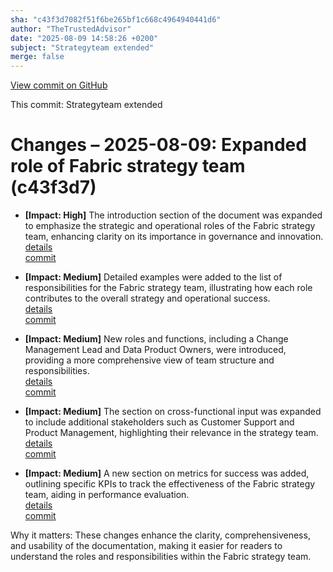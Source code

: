 ```yaml
---
sha: "c43f3d7082f51f6be265bf1c668c4964940441d6"
author: "TheTrustedAdvisor"
date: "2025-08-09 14:58:26 +0200"
subject: "Strategyteam extended"
merge: false
---
```


[View commit on GitHub](https://github.com/TheTrustedAdvisor/FabricAdoptionFramework/commit/c43f3d7082f51f6be265bf1c668c4964940441d6)

This commit: Strategyteam extended

# Changes – 2025-08-09: Expanded role of Fabric strategy team (c43f3d7)

- **[Impact: High]** The introduction section of the document was expanded to emphasize the strategic and operational roles of the Fabric strategy team, enhancing clarity on its importance in governance and innovation.  
   [details](/docs/about/changes/2025-08-09-strategyteam-extended)  
   [commit](https://github.com/TheTrustedAdvisor/FabricAdoptionFramework/commit/c43f3d7082f51f6be265bf1c668c4964940441d6)

- **[Impact: Medium]** Detailed examples were added to the list of responsibilities for the Fabric strategy team, illustrating how each role contributes to the overall strategy and operational success.  
   [details](/docs/about/changes/2025-08-09-strategyteam-extended)  
   [commit](https://github.com/TheTrustedAdvisor/FabricAdoptionFramework/commit/c43f3d7082f51f6be265bf1c668c4964940441d6)

- **[Impact: Medium]** New roles and functions, including a Change Management Lead and Data Product Owners, were introduced, providing a more comprehensive view of team structure and responsibilities.  
   [details](/docs/about/changes/2025-08-09-strategyteam-extended)  
   [commit](https://github.com/TheTrustedAdvisor/FabricAdoptionFramework/commit/c43f3d7082f51f6be265bf1c668c4964940441d6)

- **[Impact: Medium]** The section on cross-functional input was expanded to include additional stakeholders such as Customer Support and Product Management, highlighting their relevance in the strategy team.  
   [details](/docs/about/changes/2025-08-09-strategyteam-extended)  
   [commit](https://github.com/TheTrustedAdvisor/FabricAdoptionFramework/commit/c43f3d7082f51f6be265bf1c668c4964940441d6)

- **[Impact: Medium]** A new section on metrics for success was added, outlining specific KPIs to track the effectiveness of the Fabric strategy team, aiding in performance evaluation.  
   [details](/docs/about/changes/2025-08-09-strategyteam-extended)  
   [commit](https://github.com/TheTrustedAdvisor/FabricAdoptionFramework/commit/c43f3d7082f51f6be265bf1c668c4964940441d6)

Why it matters: These changes enhance the clarity, comprehensiveness, and usability of the documentation, making it easier for readers to understand the roles and responsibilities within the Fabric strategy team.
